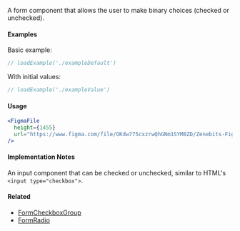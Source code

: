 A form component that allows the user to make binary choices (checked or unchecked).

#### Examples

Basic example:

```jsx
// loadExample('./exampleDefault')
```

With initial values:

```jsx
// loadExample('./exampleValue')
```

#### Usage

```jsx noeditor
<FigmaFile
  height={1455}
  url="https://www.figma.com/file/OKdw775cxzrwQhGNm1SYM8ZD/Zenebits-Figma-Embed?node-id=121%3A229"
/>
```

#### Implementation Notes

An input component that can be checked or unchecked, similar to HTML's `<input type="checkbox">`.

#### Related

- [FormCheckboxGroup](#!/FormCheckboxGroup)
- [FormRadio](#!/FormRadio)
